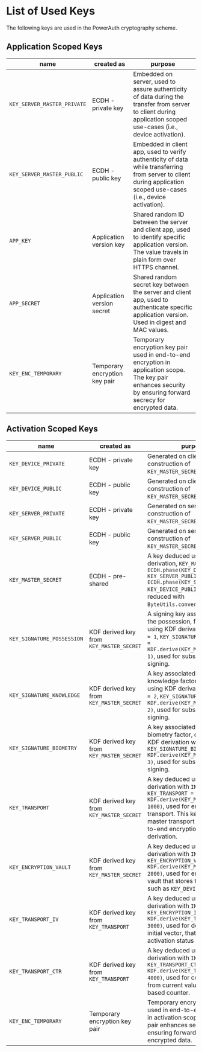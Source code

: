 # List of Used Keys

The following keys are used in the PowerAuth cryptography scheme.

## Application Scoped Keys

| name                        | created as                    | purpose                                                                                                                                                             |
|-----------------------------|-------------------------------|---------------------------------------------------------------------------------------------------------------------------------------------------------------------|
| `KEY_SERVER_MASTER_PRIVATE` | ECDH - private key            | Embedded on server, used to assure authenticity of data during the transfer from server to client during application scoped use-cases (i.e., device activation).    |
| `KEY_SERVER_MASTER_PUBLIC`  | ECDH - public key             | Embedded in client app, used to verify authenticity of data while transferring from server to client during application scoped use-cases (i.e., device activation). |
| `APP_KEY`                   | Application version key       | Shared random ID between the server and client app, used to identify specific application version. The value travels in plain form over HTTPS channel.              |
| `APP_SECRET`                | Application version secret    | Shared random secret key between the server and client app, used to authenticate specific application version. Used in digest and MAC values.                       |
| `KEY_ENC_TEMPORARY`         | Temporary encryption key pair | Temporary encryption key pair used in end-to-end encryption in application scope. The key pair enhances security by ensuring forward secrecy for encrypted data.    |  

## Activation Scoped Keys

| name                       | created as                               | purpose                                                                                                                                                                                                                              |
|----------------------------|------------------------------------------|--------------------------------------------------------------------------------------------------------------------------------------------------------------------------------------------------------------------------------------|
| `KEY_DEVICE_PRIVATE`       | ECDH - private key                       | Generated on client to allow construction of `KEY_MASTER_SECRET`.                                                                                                                                                                    |
| `KEY_DEVICE_PUBLIC`        | ECDH - public key                        | Generated on client to allow construction of `KEY_MASTER_SECRET`.                                                                                                                                                                    |
| `KEY_SERVER_PRIVATE`       | ECDH - private key                       | Generated on server to allow construction of `KEY_MASTER_SECRET`.                                                                                                                                                                    |
| `KEY_SERVER_PUBLIC`        | ECDH - public key                        | Generated on server to allow construction of `KEY_MASTER_SECRET`.                                                                                                                                                                    |
| `KEY_MASTER_SECRET`        | ECDH - pre-shared                        | A key deduced using ECDH derivation, `KEY_MASTER_SECRET = ECDH.phase(KEY_DEVICE_PRIVATE, KEY_SERVER_PUBLIC) = ECDH.phase(KEY_SERVER_PRIVATE, KEY_DEVICE_PUBLIC)` and then reduced with `ByteUtils.convert32Bto16B()`.                |
| `KEY_SIGNATURE_POSSESSION` | KDF derived key from `KEY_MASTER_SECRET` | A signing key associated with the possession, factor deduced using KDF derivation with `INDEX = 1`, `KEY_SIGNATURE_POSSESSION = KDF.derive(KEY_MASTER_SECRET, 1)`, used for subsequent request signing.                              |
| `KEY_SIGNATURE_KNOWLEDGE`  | KDF derived key from `KEY_MASTER_SECRET` | A key associated with the knowledge factor, deduced using KDF derivation with `INDEX = 2`, `KEY_SIGNATURE_KNOWLEDGE = KDF.derive(KEY_MASTER_SECRET, 2)`, used for subsequent request signing.                                        |
| `KEY_SIGNATURE_BIOMETRY`   | KDF derived key from `KEY_MASTER_SECRET` | A key associated with the biometry factor, deduced using KDF derivation with `INDEX = 3`, `KEY_SIGNATURE_BIOMETRY = KDF.derive(KEY_MASTER_SECRET, 3)`, used for subsequent request signing.                                          |
| `KEY_TRANSPORT`            | KDF derived key from `KEY_MASTER_SECRET` | A key deduced using KDF derivation with `INDEX = 1000`, `KEY_TRANSPORT = KDF.derive(KEY_MASTER_SECRET, 1000)`, used for encrypted data transport. This key is used as master transport key for end-to-end encryption key derivation. |
| `KEY_ENCRYPTION_VAULT`     | KDF derived key from `KEY_MASTER_SECRET` | A key deduced using KDF derivation with `INDEX = 2000`, `KEY_ENCRYPTION_VAULT = KDF.derive(KEY_MASTER_SECRET, 2000)`, used for encrypting a vault that stores the secret data, such as `KEY_DEVICE_PRIVATE`.                         |
| `KEY_TRANSPORT_IV`         | KDF derived key from `KEY_TRANSPORT`     | A key deduced using KDF derivation with `INDEX = 3000`, `KEY_ENCRYPTION_IV = KDF.derive(KEY_TRANSPORT, 3000)`, used for derivation of initial vector, that encrypts activation status blob.                                          |
| `KEY_TRANSPORT_CTR`        | KDF derived key from `KEY_TRANSPORT`     | A key deduced using KDF derivation with `INDEX = 4000`, `KEY_TRANSPORT_CTR = KDF.derive(KEY_TRANSPORT, 4000)`, used for computing hash from current value of hash-based counter.                                                     |
| `KEY_ENC_TEMPORARY`        | Temporary encryption key pair            | Temporary encryption key pair used in end-to-end encryption in activation scope. This key pair enhances security by ensuring forward secrecy for encrypted data.                                                                     |  
